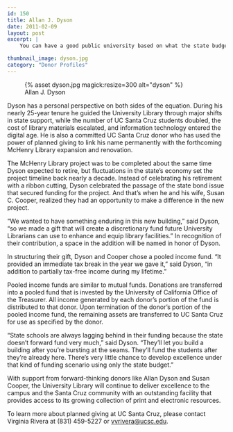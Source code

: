 ```yaml
---
id: 150
title: Allan J. Dyson
date: 2011-02-09
layout: post
excerpt: |
    You can have a good public university based on what the state budget is, but you can't have a great public university without having the active involvement of donors in all sorts of areas, donors small and large," said Allan J. Dyson, University Librarian Emeritus of UC Santa Cruz.

thumbnail_image: dyson.jpg
category: "Donor Profiles"
---
```

<figure class="inline-image right">
{% asset dyson.jpg magick:resize=300 alt="dyson" %}<figcaption>Allan J. Dyson</figcaption></figure>

Dyson has a personal perspective on both sides of the equation. During his nearly 25-year tenure he guided the University Library through major shifts in state support, while the number of UC Santa Cruz students doubled, the cost of library materials escalated, and information technology entered the digital age. He is also a committed UC Santa Cruz donor who has used the power of planned giving to link his name permanently with the forthcoming McHenry Library expansion and renovation.

The McHenry Library project was to be completed about the same time Dyson expected to retire, but fluctuations in the state&#8217;s economy set the project timeline back nearly a decade. Instead of celebrating his retirement with a ribbon cutting, Dyson celebrated the passage of the state bond issue that secured funding for the project. And that&#8217;s when he and his wife, Susan C. Cooper, realized they had an opportunity to make a difference in the new project.

&#8220;We wanted to have something enduring in this new building,&#8221; said Dyson, &#8220;so we made a gift that will create a discretionary fund future University Librarians can use to enhance and equip library facilities.&#8221; In recognition of their contribution, a space in the addition will be named in honor of Dyson.

In structuring their gift, Dyson and Cooper chose a pooled income fund. &#8220;It provided an immediate tax break in the year we gave it,&#8221; said Dyson, &#8220;in addition to partially tax-free income during my lifetime.&#8221;

Pooled income funds are similar to mutual funds. Donations are transferred into a pooled fund that is invested by the University of California Office of the Treasurer. All income generated by each donor&#8217;s portion of the fund is distributed to that donor. Upon termination of the donor&#8217;s portion of the pooled income fund, the remaining assets are transferred to UC Santa Cruz for use as specified by the donor.

&#8220;State schools are always lagging behind in their funding because the state doesn&#8217;t forward fund very much,&#8221; said Dyson. &#8220;They&#8217;ll let you build a building after you&#8217;re bursting at the seams. They&#8217;ll fund the students after they&#8217;re already here. There&#8217;s very little chance to develop excellence under that kind of funding scenario using only the state budget.&#8221;

With support from forward-thinking donors like Allan Dyson and Susan Cooper, the University Library will continue to deliver excellence to the campus and the Santa Cruz community with an outstanding facility that provides access to its growing collection of print and electronic resources.

To learn more about planned giving at UC Santa Cruz, please contact Virginia Rivera at (831) 459-5227 or <vvrivera@ucsc.edu>.
